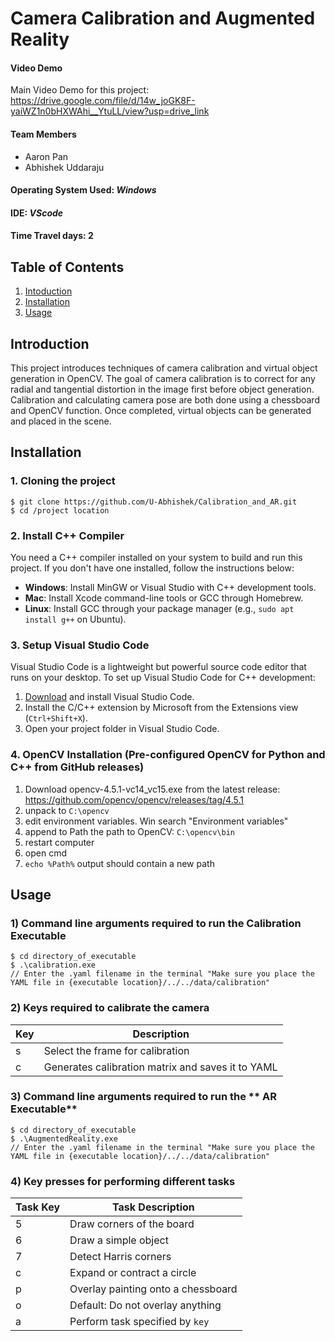 # Camera Calibration and Augmented Reality

#### Video Demo

Main Video Demo for this project: https://drive.google.com/file/d/14w_joGK8F-yaiWZ1n0bHXWAhi__YtuLL/view?usp=drive_link 


#### Team Members
- Aaron Pan
- Abhishek Uddaraju
  
#### Operating System Used: _Windows_
#### IDE: _VScode_
#### Time Travel days: 2


## Table of Contents
1. [Intoduction](#introduction)
2. [Installation](#installation)
3. [Usage](#usage)


## Introduction
This project introduces techniques of camera calibration and virtual object generation in OpenCV. The goal of camera calibration is to correct for any radial and tangential distortion in the image first before object generation. Calibration and calculating camera pose are both done using a chessboard and OpenCV function. Once completed, virtual objects can be generated and placed in the scene.

## Installation  

### 1. Cloning the project
```
$ git clone https://github.com/U-Abhishek/Calibration_and_AR.git
$ cd /project location
```

### 2. Install C++ Compiler

You need a C++ compiler installed on your system to build and run this project. If you don't have one installed, follow the instructions below:

- **Windows**: Install MinGW or Visual Studio with C++ development tools.
- **Mac**: Install Xcode command-line tools or GCC through Homebrew.
- **Linux**: Install GCC through your package manager (e.g., `sudo apt install g++` on Ubuntu).

### 3. Setup Visual Studio Code

Visual Studio Code is a lightweight but powerful source code editor that runs on your desktop. To set up Visual Studio Code for C++ development:

1. [Download](https://code.visualstudio.com/) and install Visual Studio Code.
2. Install the C/C++ extension by Microsoft from the Extensions view (`Ctrl+Shift+X`).
3. Open your project folder in Visual Studio Code.


### 4. OpenCV Installation (Pre-configured OpenCV for Python and C++ from GitHub releases)
1. Download opencv-4.5.1-vc14_vc15.exe from the latest release: 
   https://github.com/opencv/opencv/releases/tag/4.5.1
1. unpack to `C:\opencv`
1. edit environment variables. Win search "Environment variables"
1. append to Path the path to OpenCV: `C:\opencv\bin`
1. restart computer
1. open cmd
1. `echo %Path%` output should contain a new path

## Usage

### 1) Command line arguments required to run the **Calibration Executable**
```
$ cd directory_of_executable
$ .\calibration.exe
// Enter the .yaml filename in the terminal "Make sure you place the YAML file in {executable location}/../../data/calibration"
```

### 2) Keys required to calibrate the camera
| Key      | Description                          |
|----------|--------------------------------------|
| s        | Select the frame for calibration           |
| c        | Generates calibration matrix and saves it to YAML                |

### 3) Command line arguments required to run the ** AR Executable**
```
$ cd directory_of_executable
$ .\AugmentedReality.exe
// Enter the .yaml filename in the terminal "Make sure you place the YAML file in {executable location}/../../data/calibration"
```

### 4) Key presses for performing different tasks 

| Task Key | Task Description                      |
|----------|--------------------------------------|
| 5        | Draw corners of the board            |
| 6        | Draw a simple object                 |
| 7        | Detect Harris corners                |
| c        | Expand or contract a circle          |
| p        | Overlay painting onto a chessboard   |
| o        | Default: Do not overlay anything     |
| a        | Perform task specified by `key`      |

